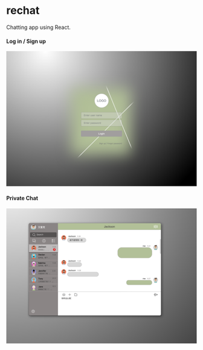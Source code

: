 # rechat
Chatting app using React. 
#### Log in / Sign up
<img src="./效果图/登录界面3.png">

#### Private Chat
<img src="./效果图/privateChatPage-v3.png">

